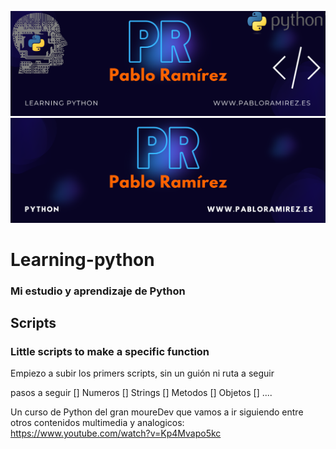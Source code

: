 ![Header1](./Images/header2.png)
![header2](./Images/header.png)
# Learning-python
### Mi estudio y aprendizaje de Python


## Scripts
### Little scripts to make a specific function


Empiezo a subir los primers scripts, sin un guión ni ruta a seguir



pasos a seguir
[] Numeros
[] Strings
[] Metodos
[] Objetos
[] ....




Un curso de Python del gran moureDev que vamos a ir siguiendo entre otros contenidos multimedia y analogicos:
https://www.youtube.com/watch?v=Kp4Mvapo5kc